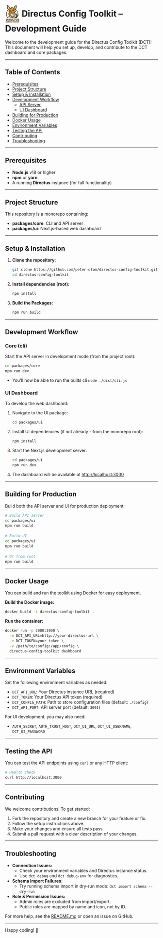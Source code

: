 # <img src="https://raw.githubusercontent.com/peter-olom/directus-config-toolkit/31ce87446f86d85deb691454a4b9544f8ba5d4d2/dct-logo.png" alt="DCT Logo" width="48" height="60" style="vertical-align:middle;"> Directus Config Toolkit – Development Guide

Welcome to the development guide for the Directus Config Toolkit (DCT)! This document will help you set up, develop, and contribute to the DCT dashboard and core packages.

---

## Table of Contents

- [Prerequisites](#prerequisites)
- [Project Structure](#project-structure)
- [Setup & Installation](#setup--installation)
- [Development Workflow](#development-workflow)
  - [API Server](#api-server)
  - [UI Dashboard](#ui-dashboard)
- [Building for Production](#building-for-production)
- [Docker Usage](#docker-usage)
- [Environment Variables](#environment-variables)
- [Testing the API](#testing-the-api)
- [Contributing](#contributing)
- [Troubleshooting](#troubleshooting)

---

## Prerequisites

- **Node.js** v18 or higher
- **npm** or **yarn**
- A running **Directus** instance (for full functionality)

---

## Project Structure

This repository is a monorepo containing:

- **packages/core**: CLI and API server
- **packages/ui**: Next.js-based web dashboard

---

## Setup & Installation

1. **Clone the repository:**
   ```bash
   git clone https://github.com/peter-olom/directus-config-toolkit.git
   cd directus-config-toolkit
   ```
2. **Install dependencies (root):**
   ```bash
   npm install
   ```
3. **Build the Packages:**
   ```bash
   npm run build
   ```

---

## Development Workflow

### Core (cli)

Start the API server in development mode (from the project root):

```bash
cd packages/core
npm run dev
```

- You'll now be able to run the builts cli `node ./dist/cli.js`

### UI Dashboard

To develop the web dashboard:

1. Navigate to the UI package:
   ```bash
   cd packages/ui
   ```
2. Install UI dependencies (if not already - from the monorepo root):
   ```bash
   npm install
   ```
3. Start the Next.js development server:
   ```bash
   cd packages/ui
   npm run dev
   ```
4. The dashboard will be available at [http://localhost:3000](http://localhost:3000)

---

## Building for Production

Build both the API server and UI for production deployment:

```bash
# Build API server
cd packages/ui
npm run build

# Build UI
cd packages/ui
npm run build

# Or from root
npm run build
```

---

## Docker Usage

You can build and run the toolkit using Docker for easy deployment.

**Build the Docker image:**

```bash
docker build -t directus-config-toolkit .
```

**Run the container:**

```bash
docker run -p 3000:3000 \
  -e DCT_API_URL=http://your-directus-url \
  -e DCT_TOKEN=your_token \
  -v /path/to/config:/app/config \
  directus-config-toolkit dashboard
```

---

## Environment Variables

Set the following environment variables as needed:

- `DCT_API_URL`: Your Directus instance URL (required)
- `DCT_TOKEN`: Your Directus API token (required)
- `DCT_CONFIG_PATH`: Path to store configuration files (default: `./config`)
- `DCT_API_PORT`: API server port (default: `3001`)

For UI development, you may also need:

- `AUTH_SECRET`, `AUTH_TRUST_HOST`, `DCT_UI_URL`, `DCT_UI_USERNAME`, `DCT_UI_PASSWORD`

---

## Testing the API

You can test the API endpoints using `curl` or any HTTP client:

```bash
# Health check
curl http://localhost:3000
```

---

## Contributing

We welcome contributions! To get started:

1. Fork the repository and create a new branch for your feature or fix.
2. Follow the setup instructions above.
3. Make your changes and ensure all tests pass.
4. Submit a pull request with a clear description of your changes.

---

## Troubleshooting

- **Connection Issues:**
  - Check your environment variables and Directus instance status.
  - Use `dct debug` and `dct debug-env` for diagnostics.
- **Schema Import Failures:**
  - Try running schema import in dry-run mode: `dct import schema --dry-run`
- **Role & Permission Issues:**
  - Admin roles are excluded from import/export.
  - Public roles are mapped by name and icon, not by ID.

For more help, see the [README.md](./README.md) or open an issue on GitHub.

---

Happy coding! 🚀

